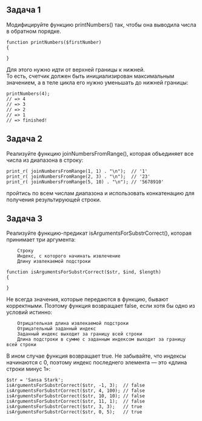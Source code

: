 ## Задача 1
Модифицируйте функцию printNumbers() так, чтобы она выводила числа в обратном порядке.  
```
function printNumbers($firstNumber)
{

}
```
Для этого нужно идти от верхней границы к нижней.   
То есть, счетчик должен быть инициализирован максимальным значением, а в теле цикла его нужно уменьшать до нижней границы:
```
printNumbers(4);
// => 4
// => 3
// => 2
// => 1
// => finished!
```

## Задача 2

Реализуйте функцию joinNumbersFromRange(), 
которая объединяет все числа из диапазона в строку:
```
print_r( joinNumbersFromRange(1, 1) . "\n");  // '1'
print_r( joinNumbersFromRange(2, 3) . "\n");  // '23'
print_r( joinNumbersFromRange(5, 10) . "\n"); // '5678910'
```
пройтись по всем числам диапазона и использовать конкатенацию для получения результирующей строки.

## Задача 3

Реализуйте функцию-предикат isArgumentsForSubstrCorrect(), которая принимает три аргумента:
```
    Строку
    Индекс, с которого начинать извлечение
    Длину извлекаемой подстроки
```
```
function isArgumentsForSubstrCorrect($str, $ind, $length)
{

}
```
Не всегда значения, которые передаются в функцию, бывают корректными. Поэтому функция возвращает false, если хотя бы одно из условий истинно:
```
    Отрицательная длина извлекаемой подстроки
    Отрицательный заданный индекс
    Заданный индекс выходит за границу всей строки
    Длина подстроки в сумме с заданным индексом выходит за границу всей строки
```
В ином случае функция возвращает true.
Не забывайте, что индексы начинаются с 0, поэтому индекс последнего элемента — это «длина строки минус 1»:
```
$str = 'Sansa Stark';
isArgumentsForSubstrCorrect($str, -1, 3);  // false
isArgumentsForSubstrCorrect($str, 4, 100); // false
isArgumentsForSubstrCorrect($str, 10, 10); // false
isArgumentsForSubstrCorrect($str, 11, 1);  // false
isArgumentsForSubstrCorrect($str, 3, 3);   // true
isArgumentsForSubstrCorrect($str, 0, 5);   // true
```
